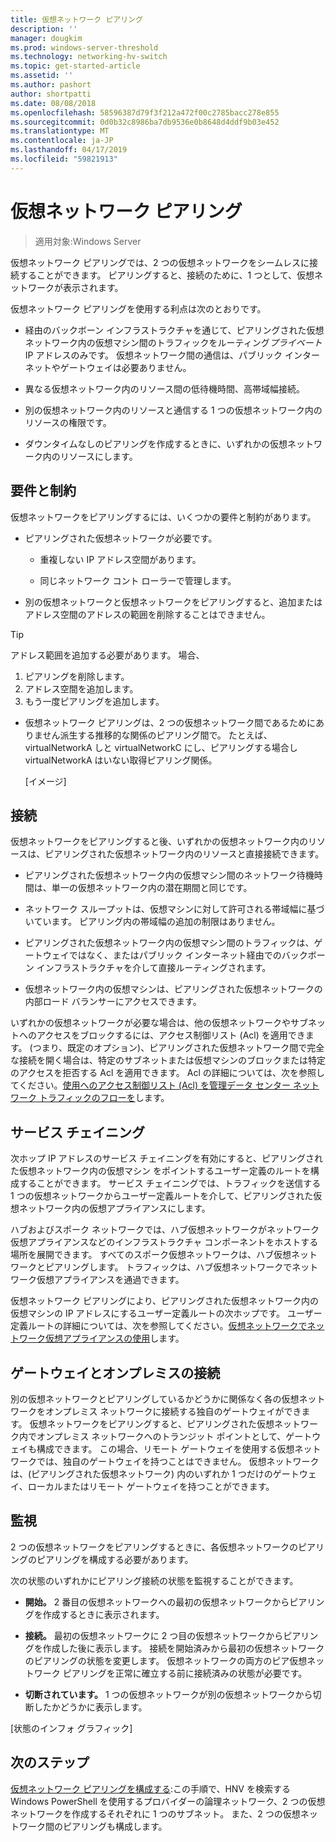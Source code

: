 ```yaml
---
title: 仮想ネットワーク ピアリング
description: ''
manager: dougkim
ms.prod: windows-server-threshold
ms.technology: networking-hv-switch
ms.topic: get-started-article
ms.assetid: ''
ms.author: pashort
author: shortpatti
ms.date: 08/08/2018
ms.openlocfilehash: 58596387d79f3f212a472f00c2785bacc278e855
ms.sourcegitcommit: 0d0b32c8986ba7db9536e0b8648d4ddf9b03e452
ms.translationtype: MT
ms.contentlocale: ja-JP
ms.lasthandoff: 04/17/2019
ms.locfileid: "59821913"
---
```

# <a name="virtual-network-peering"></a>仮想ネットワーク ピアリング

>適用対象:Windows Server

仮想ネットワーク ピアリングでは、2 つの仮想ネットワークをシームレスに接続することができます。 ピアリングすると、接続のために、1 つとして、仮想ネットワークが表示されます。 

仮想ネットワーク ピアリングを使用する利点は次のとおりです。

-   経由のバックボーン インフラストラクチャを通じて、ピアリングされた仮想ネットワーク内の仮想マシン間のトラフィックをルーティング*プライベート*IP アドレスのみです。 仮想ネットワーク間の通信は、パブリック インターネットやゲートウェイは必要ありません。

-   異なる仮想ネットワーク内のリソース間の低待機時間、高帯域幅接続。

-   別の仮想ネットワーク内のリソースと通信する 1 つの仮想ネットワーク内のリソースの権限です。

-   ダウンタイムなしのピアリングを作成するときに、いずれかの仮想ネットワーク内のリソースにします。

## <a name="requirements-and-constraints"></a>要件と制約

仮想ネットワークをピアリングするには、いくつかの要件と制約があります。

-   ピアリングされた仮想ネットワークが必要です。

    -   重複しない IP アドレス空間があります。

    -   同じネットワーク コント ローラーで管理します。

-   別の仮想ネットワークと仮想ネットワークをピアリングすると、追加またはアドレス空間のアドレスの範囲を削除することはできません。

   >[!TIP]
   >アドレス範囲を追加する必要があります。 場合、<ol><li>ピアリングを削除します。</li><li>アドレス空間を追加します。</li><li>もう一度ピアリングを追加します。</li></ol>

-   仮想ネットワーク ピアリングは、2 つの仮想ネットワーク間であるためにありません派生する推移的な関係のピアリング間で。 たとえば、virtualNetworkA しと virtualNetworkC にし、ピアリングする場合し virtualNetworkA はいない取得ピアリング関係。

    [イメージ]

## <a name="connectivity"></a>接続

仮想ネットワークをピアリングすると後、いずれかの仮想ネットワーク内のリソースは、ピアリングされた仮想ネットワーク内のリソースと直接接続できます。

-   ピアリングされた仮想ネットワーク内の仮想マシン間のネットワーク待機時間は、単一の仮想ネットワーク内の潜在期間と同じです。

-   ネットワーク スループットは、仮想マシンに対して許可される帯域幅に基づいています。 ピアリング内の帯域幅の追加の制限はありません。

-   ピアリングされた仮想ネットワーク内の仮想マシン間のトラフィックは、ゲートウェイではなく、またはパブリック インターネット経由でのバックボーン インフラストラクチャを介して直接ルーティングされます。

-   仮想ネットワーク内の仮想マシンは、ピアリングされた仮想ネットワークの内部ロード バランサーにアクセスできます。

いずれかの仮想ネットワークが必要な場合は、他の仮想ネットワークやサブネットへのアクセスをブロックするには、アクセス制御リスト (Acl) を適用できます。 (つまり、既定のオプション)、ピアリングされた仮想ネットワーク間で完全な接続を開く場合は、特定のサブネットまたは仮想マシンのブロックまたは特定のアクセスを拒否する Acl を適用できます。 Acl の詳細については、次を参照してください。[使用へのアクセス制御リスト (Acl) を管理データ センター ネットワーク トラフィックのフローを](https://docs.microsoft.com/windows-server/networking/sdn/manage/use-acls-for-traffic-flow)します。

## <a name="service-chaining"></a>サービス チェイニング

次ホップ IP アドレスのサービス チェイニングを有効にすると、ピアリングされた仮想ネットワーク内の仮想マシン をポイントするユーザー定義のルートを構成することができます。 サービス チェイニングでは、トラフィックを送信する 1 つの仮想ネットワークからユーザー定義ルートを介して、ピアリングされた仮想ネットワーク内の仮想アプライアンスにします。

ハブおよびスポーク ネットワークでは、ハブ仮想ネットワークがネットワーク仮想アプライアンスなどのインフラストラクチャ コンポーネントをホストする場所を展開できます。 すべてのスポーク仮想ネットワークは、ハブ仮想ネットワークとピアリングします。 トラフィックは、ハブ仮想ネットワークでネットワーク仮想アプライアンスを通過できます。

仮想ネットワーク ピアリングにより、ピアリングされた仮想ネットワーク内の仮想マシンの IP アドレスにするユーザー定義ルートの次ホップです。 ユーザー定義ルートの詳細については、次を参照してください。[仮想ネットワークでネットワーク仮想アプライアンスの使用](https://docs.microsoft.com/windows-server/networking/sdn/manage/use-network-virtual-appliances-on-a-vn)します。

## <a name="gateways-and-on-premises-connectivity"></a>ゲートウェイとオンプレミスの接続

別の仮想ネットワークとピアリングしているかどうかに関係なく各の仮想ネットワークをオンプレミス ネットワークに接続する独自のゲートウェイができます。 仮想ネットワークをピアリングすると、ピアリングされた仮想ネットワーク内でオンプレミス ネットワークへのトランジット ポイントとして、ゲートウェイも構成できます。 この場合、リモート ゲートウェイを使用する仮想ネットワークでは、独自のゲートウェイを持つことはできません。 仮想ネットワークは、(ピアリングされた仮想ネットワーク) 内のいずれか 1 つだけのゲートウェイ、ローカルまたはリモート ゲートウェイを持つことができます。

## <a name="monitor"></a>監視

2 つの仮想ネットワークをピアリングするときに、各仮想ネットワークのピアリングのピアリングを構成する必要があります。

次の状態のいずれかにピアリング接続の状態を監視することができます。

-   **開始。** 2 番目の仮想ネットワークへの最初の仮想ネットワークからピアリングを作成するときに表示されます。

-   **接続。** 最初の仮想ネットワークに 2 つ目の仮想ネットワークからピアリングを作成した後に表示します。 接続を開始済みから最初の仮想ネットワークのピアリングの状態を変更します。 仮想ネットワークの両方のピア仮想ネットワーク ピアリングを正常に確立する前に接続済みの状態が必要です。

-   **切断されています。** 1 つの仮想ネットワークが別の仮想ネットワークから切断したかどうかに表示します。

[状態のインフォ グラフィック]

## <a name="next-steps"></a>次のステップ
[仮想ネットワーク ピアリングを構成する](sdn-configure-vnet-peering.md):この手順で、HNV を検索する Windows PowerShell を使用するプロバイダーの論理ネットワーク、2 つの仮想ネットワークを作成するそれぞれに 1 つのサブネット。 また、2 つの仮想ネットワーク間のピアリングも構成します。

